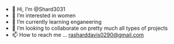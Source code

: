 - 👋 Hi, I’m @Shard3031
- 👀 I’m interested in women
- 🌱 I’m currently learning enganeering 
- 💞️ I’m looking to collaborate on pretty much all types of projects
- 📫 How to reach me ... rasharddavis0290@gmail.com


<!---
Shard3031/Shard3031 is a ✨ special ✨ repository because its `README.md` (this file) appears on your GitHub profile.
You can click the Preview link to take a look at your changes.
--->
